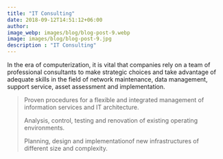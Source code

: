 ```yaml
---
title: "IT Consulting"
date: 2018-09-12T14:51:12+06:00
author:
image_webp: images/blog/blog-post-9.webp
image: images/blog/blog-post-9.jpg
description : "IT Consulting"
---
```


In the era of computerization, it is vital that companies rely on a team of professional consultants to make strategic choices and take advantage of adequate skills in the field of network maintenance, data management, support service, asset assessment and implementation.

> Proven procedures for a flexible and integrated management of information services and IT architecture.
> 
> Analysis, control, testing and renovation of existing operating environments.
> 
> Planning, design and implementationof new infrastructures of different size and complexity.
